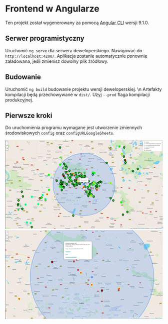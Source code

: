 # Frontend w Angularze

Ten projekt został wygenerowany za pomocą [Angular CLI](https://github.com/angular/angular-cli) wersji 9.1.0.

## Serwer programistyczny

Uruchomić `ng serve` dla serwera deweloperskiego. Nawigować do `http://localhost:4200/`.
Aplikacja zostanie automatycznie ponownie załadowana, jeśli zmienisz dowolny plik źródłowy.

## Budowanie

Uruchomić `ng build` budowanie projektu wersji deweloperskiej. \n
Artefakty kompilacji będą przechowywane w `dist/`. Użyj `--prod` flaga kompilacji produkcyjnej.

## Pierwsze kroki

Do uruchomienia programu wymagane jest utworzenie zmiennych środowiskowych `config` oraz `configURLGoogleSheets`.

![Mapa](images/image.png)
![Mapa_2](images/image2.png)
